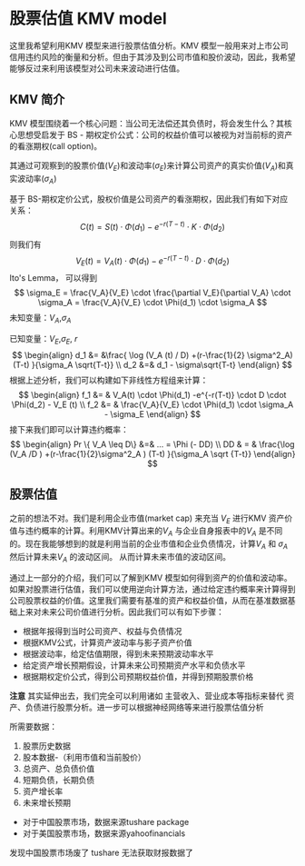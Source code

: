 # 股票估值 KMV model

这里我希望利用KMV 模型来进行股票估值分析。KMV 模型一般用来对上市公司信用违约风险的衡量和分析。但由于其涉及到公司市值和股价波动，因此，我希望能够反过来利用该模型对公司未来波动进行估值。

## KMV 简介

KMV 模型围绕着一个核心问题：当公司无法偿还其负债时，将会发生什么？其核心思想受启发于 BS - 期权定价公式：公司的权益价值可以被视为对当前标的资产的看涨期权(call option)。

其通过可观察到的股票价值($V_E$)和波动率($\sigma_E$)来计算公司资产的真实价值($V_A$)和真实波动率($\sigma_A$) 

基于 BS-期权定价公式，股权价值是公司资产的看涨期权，因此我们有如下对应关系：
$$
C(t) = S(t) \cdot \Phi (d_1) -e^{-r(T-t)} \cdot K \cdot \Phi (d_2)
$$
则我们有
$$
V_E(t)= V_A(t) \cdot \Phi(d_1) -e^{-r(T-t)} \cdot D \cdot \Phi(d_2)
$$
Ito's Lemma， 可以得到
$$
\sigma_E = \frac{V_A}{V_E} \cdot \frac{\partial V_E}{\partial V_A} \cdot \sigma_A =  \frac{V_A}{V_E} \cdot \Phi(d_1) \cdot \sigma_A
$$
未知变量：$V_A$,$\sigma_A$ 

已知变量：$V_E$,$\sigma_E$, $r$
$$
\begin{align}
d_1 &= &\frac{
    \log (V_A (t) / D) +(r-\frac{1}{2} \sigma^2_A)(T-t)
}{\sigma_A \sqrt{T-t}} \\
d_2 &=& d_1 - \sigma\sqrt{T-t}
\end{align}
$$
根据上述分析，我们可以构建如下非线性方程组来计算：
$$
\begin{align}
f_1 &= & V_A(t) \cdot \Phi(d_1) -e^{-r(T-t)} \cdot D \cdot \Phi(d_2) - V_E (t) \\
f_2 &= & \frac{V_A}{V_E} \cdot \Phi(d_1) \cdot \sigma_A - \sigma_E
\end{align}
$$
接下来我们即可以计算违约概率：
$$
\begin{align} 
Pr \{ V_A \leq D\}  &=& ... = \Phi (- DD) \\
DD & = & \frac{\log (V_A /D ) +(r-\frac{1}{2}\sigma^2_A ) (T-t) }{\sigma_A \sqrt {T-t}}
\end{align}
$$

## 股票估值

之前的想法不对。我们是利用企业市值(market cap) 来充当 $V_E$ 进行KMV 资产价值与违约概率的计算。利用KMV计算出来的$V_A$ 与企业自身报表中的$V_A$ 是不同的。现在我能够想到的就是利用当前的企业市值和企业负债情况，计算$V_A$ 和 $\sigma_A$ 然后计算未来$V_A$ 的波动区间。 从而计算未来市值的波动区间。









通过上一部分的介绍，我们可以了解到KMV 模型如何得到资产的价值和波动率。如果对股票进行估值，我们可以使用逆向计算方法，通过给定违约概率来计算得到公司股票权益的价值。这里我们需要有基准的资产和权益价值，从而在基准数据基础上来对未来公司价值进行分析。因此我们可以有如下步骤：

* 根据年报得到当时公司资产、权益与负债情况
* 根据KMV公式，计算资产波动率与影子资产价值
* 根据波动率，给定估值期限，得到未来预期波动率水平
* 给定资产增长预期假设，计算未来公司预期资产水平和负债水平
* 根据期权定价公式，得到公司预期权益价值，并得到预期股票价格



**注意** 其实延伸出去，我们完全可以利用诸如 主营收入、营业成本等指标来替代 资产、负债进行股票分析。进一步可以根据神经网络等来进行股票估值分析



所需要数据：

1. 股票历史数据
2. 股本数据-（利用市值和当前股价）
3. 总资产、总负债价值
4. 短期负债，长期负债
5. 资产增长率
6. 未来增长预期



* 对于中国股票市场，数据来源tushare package 
* 对于美国股票市场，数据来源yahoofinancials 

发现中国股票市场废了 tushare 无法获取财报数据了


